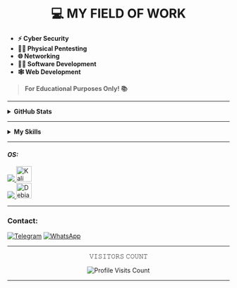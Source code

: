 # <h1 align="center">💻 MY FIELD OF WORK</h1>

- **⚡ Cyber Security**
- **👨‍🔬 Physical Pentesting**
- **🌐 Networking**
- **👨‍💻 Software Development**
- **🕸️ Web Development**
> **For Educational Purposes Only! 📚**
---
<details close>
  <summary><strong>GitHub Stats</strong></summary>

<p align="center">
<a href="https://github.com/SnowPerfectDev/SnowPerfectDev">
 <img height="160em" src="https://github-readme-stats.vercel.app/api/top-langs/?username=SnowPerfectDev&layout=compact&langs_count=7&theme=chartreuse-dark"/>
</a>
</p>
</details>

---

<details close>
  <summary><strong>My Skills</strong></summary>

<p align="center">
  <img alt="Python" src="https://img.shields.io/badge/Python-%2314354C.svg?style=for-the-badge&logo=python&logoColor=white"/
>
  <img alt="C" src="https://img.shields.io/badge/C-%2300599C.svg?style=for-the-badge&logo=c&logoColor=white"/
>
  <img alt="Shell Script" src="https://img.shields.io/badge/Shell%20Script-%23121011.svg?style=for-the-badge&logo=gnu-bash&logoColor=white"/
>
  <img alt="Go" src="https://img.shields.io/badge/Go-%2300ADD8.svg?style=for-the-badge&logo=go&logoColor=white"/
>
  <img alt="Java" src="https://img.shields.io/badge/Java-%23ED8B00.svg?style=for-the-badge&logo=java&logoColor=white"/
>
  <img alt="Linux" src="https://img.shields.io/badge/Linux-FCC624?style=for-the-badge&logo=linux&logoColor=black"
>
  <img alt="Android" src="https://img.shields.io/badge/Android-3DDC84?style=for-the-badge&logo=android&logoColor=white" />
  <img src = "https://img.shields.io/badge/HTML5-E34F26?style=for-the-badge&logo=html5&logoColor=white" alt = "html" /
>
 <img src = "https://img.shields.io/badge/PHP-%23121011.svg?style=for-the-badge&logo=PHP&logoColor=white" alt = "PHP" /
>
  
</p>

</details>

---

#### *OS:*
<div>
  <a href="#">
    <img src="https://img.shields.io/badge/Kali%20Linux-Latest-100000?style=for-the-badge&logo=Linux&logoColor=6abe82&labelColor=212121&color=6abe82"/>
  </a>
  <a href="#">
    <img width="35px" src="https://img.icons8.com/plasticine/452/Kali-Linux.png" alt="Kali Linux Logo">
  </a>
</div>
<div>
  <a href="#">
    <img src="https://img.shields.io/badge/Ubuntu-Latest-100000?style=for-the-badge&logo=Linux&logoColor=6abe82&labelColor=212121&color=6abe82"/>
  </a>
  <a href="#">
    <img width="35px" src="https://img.icons8.com/color/362/debian.png" alt="Debian Logo">
  </a>
</div>

</div>

---

<div>

### Contact:
<a href="https://t.me/MercenarioOFC" target="_blank"><img src="https://img.shields.io/badge/Telegram-2CA5E0?style=for-the-badge&logo=telegram&logoColor=white" target="_blank" alt="Telegram"></a>
<a href="http://wa.me/55" target="_blank"><img src="https://img.shields.io/badge/WhatsApp-25D366?style=for-the-badge&logo=whatsapp&logoColor=white" target="_blank" alt="WhatsApp"></a> 

</div>

---

<p align="center"> 
𝚅𝙸𝚂𝙸𝚃𝙾𝚁𝚂 𝙲𝙾𝚄𝙽𝚃
</p>
<p align="center">
<img src="https://profile-counter.glitch.me/SnowPerfectDev/count.svg" alt="Profile Visits Count" />
</p>

---

